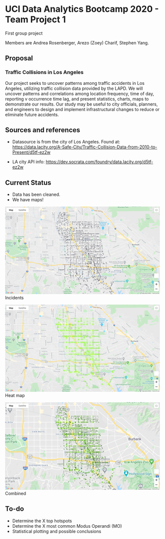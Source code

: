 # UCI Data Analytics Bootcamp 2020 - Team Project 1

First group project

Members are Andrea Rosenberger, Arezo (Zoey) Charif, Stephen Yang.

## Proposal

### Traffic Collisions in Los Angeles

Our project seeks to uncover patterns among traffic accidents in Los Angeles, utilizing traffic collision data provided by the LAPD. We will uncover patterns and correlations among location frequency, time of day, reporting v occurrence time lag, and present statistics, charts, maps to demonstrate our results. Our study may be useful to city officials, planners, and engineers to design and implement infrastructural changes to reduce or eliminate future accidents.


## Sources and references

- Datasource is from the city of Los Angeles. Found at:
  https://data.lacity.org/A-Safe-City/Traffic-Collision-Data-from-2010-to-Present/d5tf-ez2w
  
- LA city API info:
  https://dev.socrata.com/foundry/data.lacity.org/d5tf-ez2w
  
## Current Status

- Data has been cleaned.
- We have maps!

![incidents_map.png](Resources/incidents_map.png)
Incidents

![heat_map.png](Resources/heat_map.png)
Heat map

![combined_map.png](Resources/combined_map.png)
Combined

## To-do
- Determine the X top hotspots
- Determine the X most common Modus Operandi (MO)
- Statistical plotting and possible conclusions
